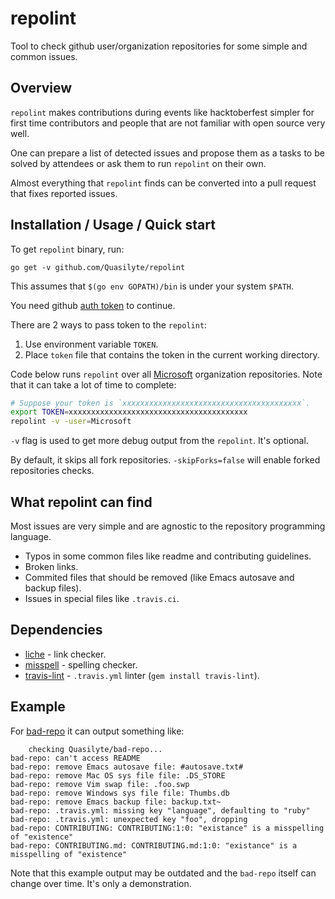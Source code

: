 # repolint

Tool to check github user/organization repositories for some simple and common issues.

## Overview

`repolint` makes contributions during events like hacktoberfest simpler
for first time contributors and people that are not familiar with open source very well.

One can prepare a list of detected issues and propose them as a tasks to be solved
by attendees or ask them to run `repolint` on their own.

Almost everything that `repolint` finds can be converted into a pull request
that fixes reported issues.

## Installation / Usage / Quick start

To get `repolint` binary, run:

```
go get -v github.com/Quasilyte/repolint
```

This assumes that `$(go env GOPATH)/bin` is under your system `$PATH`.

You need github [auth token](https://github.com/settings/tokens) to continue.

There are 2 ways to pass token to the `repolint`:

1. Use environment variable `TOKEN`.
2. Place `token` file that contains the token in the current working directory.

Code below runs `repolint` over all [Microsoft](https://github.com/Microsoft) organization
repositories. Note that it can take a lot of time to complete:

```bash
# Suppose your token is `xxxxxxxxxxxxxxxxxxxxxxxxxxxxxxxxxxxxxxxx`.
export TOKEN=xxxxxxxxxxxxxxxxxxxxxxxxxxxxxxxxxxxxxxxx
repolint -v -user=Microsoft
```

`-v` flag is used to get more debug output from the `repolint`. It's optional.

By default, it skips all fork repositories. `-skipForks=false` will enable forked repositories checks.

## What repolint can find

Most issues are very simple and are agnostic to the repository programming language.

* Typos in some common files like readme and contributing guidelines.
* Broken links.
* Commited files that should be removed (like Emacs autosave and backup files).
* Issues in special files like `.travis.ci`.

## Dependencies

* [liche](https://github.com/raviqqe/liche) - link checker.
* [misspell](https://github.com/client9/misspell/) - spelling checker.
* [travis-lint](https://github.com/travis-ci/travis-lint) - `.travis.yml` linter (`gem install travis-lint`).

## Example

For [bad-repo](https://github.com/Quasilyte/bad-repo) it can output something like:

```
	checking Quasilyte/bad-repo...
bad-repo: can't access README
bad-repo: remove Emacs autosave file: #autosave.txt#
bad-repo: remove Mac OS sys file file: .DS_STORE
bad-repo: remove Vim swap file: .foo.swp
bad-repo: remove Windows sys file file: Thumbs.db
bad-repo: remove Emacs backup file: backup.txt~
bad-repo: .travis.yml: missing key "language", defaulting to "ruby"
bad-repo: .travis.yml: unexpected key "foo", dropping
bad-repo: CONTRIBUTING: CONTRIBUTING:1:0: "existance" is a misspelling of "existence"
bad-repo: CONTRIBUTING.md: CONTRIBUTING.md:1:0: "existance" is a misspelling of "existence"
```

Note that this example output may be outdated and the `bad-repo`
itself can change over time. It's only a demonstration.
